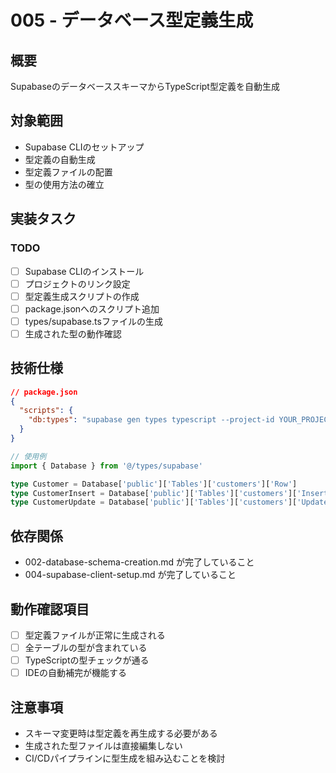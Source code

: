 # 005 - データベース型定義生成

## 概要
SupabaseのデータベーススキーマからTypeScript型定義を自動生成

## 対象範囲
- Supabase CLIのセットアップ
- 型定義の自動生成
- 型定義ファイルの配置
- 型の使用方法の確立

## 実装タスク

### TODO
- [ ] Supabase CLIのインストール
- [ ] プロジェクトのリンク設定
- [ ] 型定義生成スクリプトの作成
- [ ] package.jsonへのスクリプト追加
- [ ] types/supabase.tsファイルの生成
- [ ] 生成された型の動作確認

## 技術仕様
```json
// package.json
{
  "scripts": {
    "db:types": "supabase gen types typescript --project-id YOUR_PROJECT_ID > types/supabase.ts"
  }
}
```

```typescript
// 使用例
import { Database } from '@/types/supabase'

type Customer = Database['public']['Tables']['customers']['Row']
type CustomerInsert = Database['public']['Tables']['customers']['Insert']
type CustomerUpdate = Database['public']['Tables']['customers']['Update']
```

## 依存関係
- 002-database-schema-creation.md が完了していること
- 004-supabase-client-setup.md が完了していること

## 動作確認項目
- [ ] 型定義ファイルが正常に生成される
- [ ] 全テーブルの型が含まれている
- [ ] TypeScriptの型チェックが通る
- [ ] IDEの自動補完が機能する

## 注意事項
- スキーマ変更時は型定義を再生成する必要がある
- 生成された型ファイルは直接編集しない
- CI/CDパイプラインに型生成を組み込むことを検討